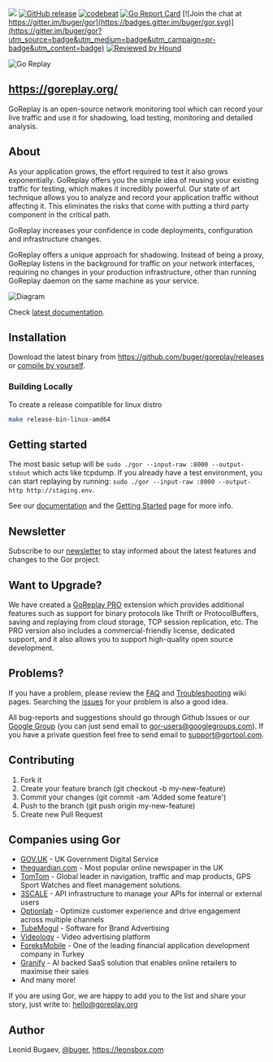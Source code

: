 <a href="https://semgrep.dev/login?utm_source=github&utm_medium=badge&utm_campaign=growth-oss"><img src="https://img.shields.io/badge/semgrep-security-green.svg" /></a> [![GitHub release](https://img.shields.io/github/release/buger/gor.svg?maxAge=3600)](https://github.com/buger/goreplay/releases) [![codebeat](https://codebeat.co/badges/6427d589-a78e-416c-a546-d299b4089893)](https://codebeat.co/projects/github-com-buger-gor) [![Go Report Card](https://goreportcard.com/badge/github.com/buger/gor)](https://goreportcard.com/report/github.com/buger/gor) [![Join the chat at https://gitter.im/buger/gor](https://badges.gitter.im/buger/gor.svg)](https://gitter.im/buger/gor?utm_source=badge&utm_medium=badge&utm_campaign=pr-badge&utm_content=badge) [![Reviewed by Hound](https://img.shields.io/badge/Reviewed_by-Hound-8E64B0.svg)](https://houndci.com)

![Go Replay](http://i.imgur.com/ZG2ki5n.png)

## https://goreplay.org/

GoReplay is an open-source network monitoring tool which can record your live traffic and use it for shadowing, load testing, monitoring and detailed analysis.

## About

As your application grows, the effort required to test it also grows exponentially. GoReplay offers you the simple idea of reusing your existing traffic for testing, which makes it incredibly powerful. Our state of art technique allows you to analyze and record your application traffic without affecting it. This eliminates the risks that come with putting a third party component in the critical path. 

GoReplay increases your confidence in code deployments, configuration and infrastructure changes.


GoReplay offers a unique approach for shadowing. Instead of being a proxy, GoReplay listens in the background for traffic on your network interfaces, requiring no changes in your production infrastructure, other than running GoReplay daemon on the same machine as your service.

![Diagram](https://i.imgur.com/IN2xfDm.png)

Check [latest documentation](http://github.com/buger/goreplay/wiki).

## Installation
Download the latest binary from https://github.com/buger/goreplay/releases or [compile by yourself](https://github.com/buger/goreplay/wiki/Compilation).

### Building Locally
To create a release compatible for linux distro
```bash
make release-bin-linux-amd64
```

## Getting started

The most basic setup will be `sudo ./gor --input-raw :8000 --output-stdout` which acts like tcpdump.
If you already have a test environment, you can start replaying by running: `sudo ./gor --input-raw :8000 --output-http http://staging.env`.

See our [documentation](https://github.com/buger/goreplay/wiki/) and the [Getting Started](https://github.com/buger/goreplay/wiki/Getting-Started) page for more info. 

## Newsletter
Subscribe to our [newsletter](https://www.getdrip.com/forms/89690474/submissions/new) to stay informed about the latest features and changes to the Gor project.

## Want to Upgrade?

We have created a [GoReplay PRO](https://goreplay.org/pro.html) extension which provides additional features such as support for binary protocols like Thrift or ProtocolBuffers, saving and replaying from cloud storage, TCP session replication, etc. The PRO version also includes a commercial-friendly license, dedicated support, and it also allows you to support high-quality open source development. 


## Problems?
If you have a problem, please review the [FAQ](https://github.com/buger/goreplay/wiki/FAQ) and [Troubleshooting](https://github.com/buger/goreplay/wiki/Troubleshooting) wiki pages. Searching the [issues](https://github.com/buger/goreplay/issues) for your problem is also a good idea.

All bug-reports and suggestions should go through Github Issues or our [Google Group](https://groups.google.com/forum/#!forum/gor-users) (you can just send email to gor-users@googlegroups.com).
If you have a private question feel free to send email to support@gortool.com.


## Contributing

1. Fork it
2. Create your feature branch (git checkout -b my-new-feature)
3. Commit your changes (git commit -am 'Added some feature')
4. Push to the branch (git push origin my-new-feature)
5. Create new Pull Request

## Companies using Gor

* [GOV.UK](https://www.gov.uk) - UK Government Digital Service
* [theguardian.com](http://theguardian.com) - Most popular online newspaper in the UK
* [TomTom](http://www.tomtom.com/) - Global leader in navigation, traffic and map products, GPS Sport Watches and fleet management solutions.
* [3SCALE](http://www.3scale.net/) - API infrastructure to manage your APIs for internal or external users
* [Optionlab](http://www.opinionlab.com) - Optimize customer experience and drive engagement across multiple channels
* [TubeMogul](http://tubemogul.com) - Software for Brand Advertising
* [Videology](http://www.videologygroup.com/) - Video advertising platform
* [ForeksMobile](http://foreksmobile.com/) -  One of the leading financial application development company in Turkey
* [Granify](http://granify.com) - AI backed SaaS solution that enables online retailers to maximise their sales
* And many more!

If you are using Gor, we are happy to add you to the list and share your story, just write to: hello@goreplay.org

## Author

Leonid Bugaev, [@buger](https://twitter.com/buger), https://leonsbox.com
